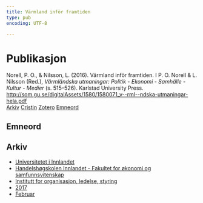 ```yaml
---
title: Värmland inför framtiden
type: pub
encoding: UTF-8

---
```

<h1>Publikasjon</h1>
<article id="csl-bib-container-BJLF33Z3" class="csl-bib-container">
  <div class="csl-bib-body"> <div class="csl-entry">Norell, P. O., &#38; Nilsson, L. (2016). Värmland inför framtiden. I P. O. Norell &#38; L. Nilsson (Red.), <i>Värmländska utmaningar: Politik - Ekonomi - Samhälle - Kultur - Medier</i> (s. 515–526). Karlstad University Press. <a href="http://som.gu.se/digitalAssets/1580/1580071_v--rml--ndska-utmaningar-hela.pdf">http://som.gu.se/digitalAssets/1580/1580071_v--rml--ndska-utmaningar-hela.pdf</a></div> </div>
  <div class="csl-bib-buttons">
    <a href="#taxonomy-article-BJLF33Z3" alt="archive" class="csl-bib-button">Arkiv</a>
    <a href="https://app.cristin.no/results/show.jsf?id=1445244" alt="Cristin" class="csl-bib-button">Cristin</a>
    <a href="http://zotero.org/groups/5881554/items/BJLF33Z3" alt="Zotero" class="csl-bib-button">Zotero</a>
    <a href="#keywords-article-BJLF33Z3" alt="keywords" class="csl-bib-button">Emneord</a>
  </div>
  <div id="csl-bib-meta-container-BJLF33Z3"></div>
</article>
<div id="csl-bib-meta-BJLF33Z3" class="csl-bib-meta">
  <article id="keywords-article-BJLF33Z3" class="keywords-article">
    <h1>Emneord</h1>
    
  </article>
  <article id="taxonomy-article-BJLF33Z3" class="taxonomy-article">
    <h1>Arkiv</h1>
    <ul>
      <li><a href="{{< params subfolder >}}nn/archive/?key=3DCRN523">Universitetet i Innlandet</a></li>
      <li><a href="{{< params subfolder >}}nn/archive/?key=DU8Q9LN9">Handelshøgskolen Innlandet - Fakultet for økonomi og samfunnsvitenskap</a></li>
      <li><a href="{{< params subfolder >}}nn/archive/?key=4LUWR3ZM">Institutt for organisasjon, ledelse, styring</a></li>
      <li><a href="{{< params subfolder >}}nn/archive/?key=KF5I8TQ8">2017</a></li>
      <li><a href="{{< params subfolder >}}nn/archive/?key=Q5ZAHYMT">Februar</a></li>
    </ul>
  </article>
</div>
